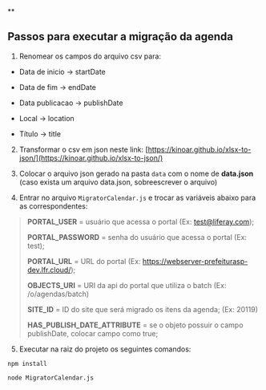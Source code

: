 **

## Passos para executar a migração da agenda


1) Renomear os campos do arquivo csv para:

- Data de inicio -> startDate

- Data de fim -> endDate

- Data publicacao -> publishDate

- Local -> location

- Título -> title

  
2) Transformar o csv em json neste link: [https://kinoar.github.io/xlsx-to-json/](https://kinoar.github.io/xlsx-to-json/)

3) Colocar o arquivo json gerado na pasta `data` com o nome de **data.json** (caso exista um arquivo data.json, sobreescrever o arquivo)

  

4) Entrar no arquivo `MigratorCalendar.js` e trocar as variáveis abaixo para as correspondentes:
  

> **PORTAL_USER** = usuário que acessa o portal (Ex: test@liferay.com);
> 
> **PORTAL_PASSWORD** = senha do usuário que acessa o portal (Ex: test);
> 
> **PORTAL_URL** = URL do portal (Ex: https://webserver-prefeiturasp-dev.lfr.cloud/);
> 
> **OBJECTS_URI** = URI da api do portal que utiliza o batch (Ex: /o/agendas/batch)
> 
> **SITE_ID** = ID do site que será migrado os itens da agenda; (Ex: 20119)
> 
> **HAS_PUBLISH_DATE_ATTRIBUTE** = se o objeto possuir o campo publishDate, colocar campo como true;

  

5) Executar na raiz do projeto os seguintes comandos:

`npm install`

`node MigratorCalendar.js`
